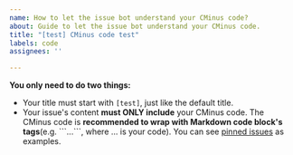 ```yaml
---
name: How to let the issue bot understand your CMinus code?
about: Guide to let the issue bot understand your CMinus code.
title: "[test] CMinus code test"
labels: code
assignees: ''

---
```


**You only need to do two things:** 
- Your title must start with `[test]`, just like the default title.
- Your issue's content **must ONLY include** your CMinus code. The CMinus code is **recommended to wrap with Markdown code block's tags**(e.g. \```...\```, where ... is your code). You can see [pinned issues](https://github.com/Sh-Zh-7/CMinus/issues) as examples.

